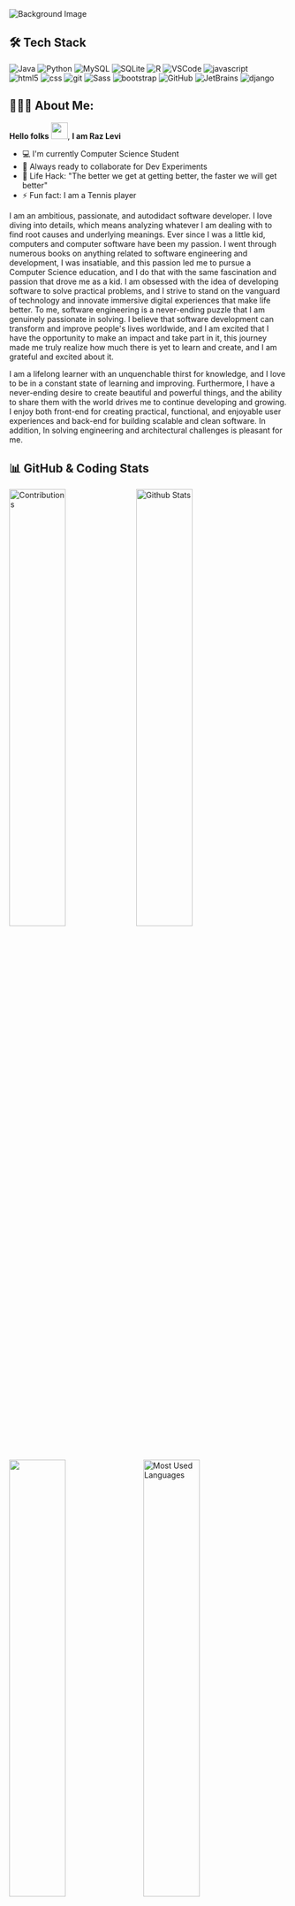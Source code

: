<!-- PREFERRED ICON STYLES: style=flat-square OR style=for-the-badge -->

<!-- Intro Image -->
<img alt="Background Image" src="https://raw.githubusercontent.com/razlevio/razlevio/main/resources/DevCover.png"/>


<!-- Tech Stack Section -->
## 🛠️ Tech Stack
<p>
  <img alt="Java" src="https://img.shields.io/badge/-Java-007396?style=for-the-badge&logo=Java&logoColor=white">
  <img alt="Python" src="https://img.shields.io/badge/-Python-3776AB?style=for-the-badge&logo=Python&logoColor=white">
  <img alt="MySQL" src="https://img.shields.io/badge/-MySQL-4479A1?style=for-the-badge&logo=MySQL&logoColor=white">
  <img alt="SQLite" src="https://img.shields.io/badge/-SQLite-003B57?style=for-the-badge&logo=SQLite&logoColor=white">
  <img alt="R" src="https://img.shields.io/badge/-R-276DC3?style=for-the-badge&logo=R&logoColor=white">
  <img alt="VSCode" src="https://img.shields.io/badge/-VSCode-007ACC?style=for-the-badge&logo=Visual Studio Code&logoColor=white">
  <img alt="javascript" src="https://img.shields.io/badge/-JavaScript-F7DF1E?style=for-the-badge&logo=Javascript&logoColor=black">
  <br>
  <img alt="html5" src="https://img.shields.io/badge/-HTML5-E34F26?style=for-the-badge&logo=html5&logoColor=white">
  <img alt="css" src="https://img.shields.io/badge/-CSS3-E34F26?style=for-the-badge&logo=CSS3&logoColor=white">
  <img alt="git" src="https://img.shields.io/badge/-Git-F05032?style=for-the-badge&logo=git&logoColor=white">
  <img alt="Sass" src="https://img.shields.io/badge/-Sass-CC6699?style=for-the-badge&logo=sass&logoColor=white">
  <img alt="bootstrap" src="https://img.shields.io/badge/-Bootstrap-7952B3?style=for-the-badge&logo=Bootstrap&logoColor=white">
  <img alt="GitHub" src="https://img.shields.io/badge/-GitHub-181717?style=for-the-badge&logo=GitHub&logoColor=white">
  <img alt="JetBrains" src="https://img.shields.io/badge/-JetBrains IDE's-000000?style=for-the-badge&logo=JetBrains&logoColor=white">
  <img alt="django" src="https://img.shields.io/badge/-Django-092E20?style=for-the-badge&logo=Django&logoColor=white">
</p>

<!-- About Me Section -->
##  👨🏻‍💻 About Me:
**Hello folks** <img src="https://raw.githubusercontent.com/MartinHeinz/MartinHeinz/master/wave.gif" width="30px">,   **I am Raz Levi** 
- :computer: I'm currently Computer Science Student
- :rocket: Always ready to collaborate for Dev Experiments
- :dart: Life Hack: "The better we get at getting better, the faster we will get better" 
- :zap: Fun fact: I am  a Tennis player
<p>
  I am an ambitious, passionate, and autodidact software developer. I love diving into details, which means analyzing whatever I am dealing with to find root causes and underlying meanings. Ever since I was a little kid, computers and computer software have been my passion. I went through numerous books on anything related to software engineering and development, I was insatiable, and this passion led me to pursue a Computer Science education, and I do that with the same fascination and passion that drove me as a kid. I am obsessed with the idea of developing software to solve practical problems, and I strive to stand on the vanguard of technology and innovate immersive digital experiences that make life better. To me, software engineering is a never-ending puzzle that I am genuinely passionate in solving. I believe that software development can transform and improve people's lives worldwide, and I am excited that I have the opportunity to make an impact and take part in it, this journey made me truly realize how much there is yet to learn and create, and I am grateful and excited about it.
</p>
<p>
  I am a lifelong learner with an unquenchable thirst for knowledge, and I love to be in a constant state of learning and improving. Furthermore, I have a never-ending desire to create beautiful and powerful things, and the ability to share them with the world drives me to continue developing and growing. I enjoy both front-end for creating practical, functional, and enjoyable user experiences and back-end for building scalable and clean software. In addition, In solving engineering and architectural challenges is pleasant for me.
</p>

<!-- Stats Section -->
##  📊 GitHub & Coding Stats
<div>
  <img src="https://github-readme-streak-stats.herokuapp.com/?user=razlevio&theme=vision-friendly-dark&hide_border=true" alt="Contributions" width="45%" align="left">
  <img src="https://github-readme-stats.vercel.app/api?username=razlevio&show_owner=true&include_all_commits=true&count_private=true&show_icons=true&hide_border=true&theme=vision-friendly-dark" alt="Github Stats" width="45%" align="left">
  <img src="https://github-readme-stats-taupe-two.vercel.app/api/wakatime?username=@razlevio&hide_border=true&langs_count=5&theme=vision-friendly-dark" width="45%">
  &nbsp&nbsp&nbsp<img src="https://github-readme-stats.vercel.app/api/top-langs/?username=razlevio&show_icons=true&hide_border=true&theme=vision-friendly-dark" alt="Most Used Languages" width="45%">
</div>

<!-- Contact Information Section -->
## ❤️ Let's get connected

[![Linkedin Badge](https://img.shields.io/badge/-LinkedIn-blue?style=for-the-badge&logo=Linkedin&logoColor=white&link=https://www.linkedin.com/in/razlevi/)](https://www.linkedin.com/in/razlevi) [![Twitter Badge](https://img.shields.io/badge/-Twitter-1ca0f1?style=for-the-badge&labelColor=1ca0f1&logo=twitter&logoColor=white&link=https://twitter.com/razlevio)](https://twitter.com/razlevio) [ ![Mail Badge](https://img.shields.io/badge/-Gmail-EA4335?style=for-the-badge&labelColor=EA4335&logo=Gmail&logoColor=white&link=mailto:razlevio.55@gmail.com)](mailto:razlevio.55@gmail.com) [![GitHub](https://img.shields.io/badge/-GitHub-181717?style=for-the-badge&logo=GitHub&logoColor=white&link=https://github.com/razlevio)](https://github.com/razlevio) [![Website](https://img.shields.io/badge/-levio.dev-blueviolet?style=for-the-badge&logo=appveyor&logoColor=white&link=https://razlevi.dev)](https://inconstruction)
